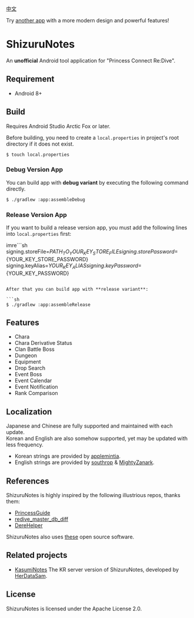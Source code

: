 [中文](README_CN.md)

Try [another app](https://github.com/wthee/pcr-tool) with a more modern design and powerful features!

# ShizuruNotes
An **unofficial** Android tool application for "Princess Connect Re:Dive".

## Requirement
* Android 8+

## Build
Requires Android Studio Arctic Fox or later.  

Before building, you need to create a `local.properties` in project's root directory if it does not exist.

```sh
$ touch local.properties
```

### Debug Version App
You can build app with **debug variant** by executing the following command directly. 

```sh
$ ./gradlew :app:assembleDebug
```

### Release Version App
If you want to build a release version app, you must add the following lines into `local.properties` first:

imre```sh
signing.storeFile=${PATH_TO_YOUR_KEY_STORE_FILE}
signing.storePassword=${YOUR_KEY_STORE_PASSWORD}
signing.keyAlias=${YOUR_KEY_ALIAS}
signing.keyPassword=${YOUR_KEY_PASSWORD}
```

After that you can build app with **release variant**:

```sh
$ ./gradlew :app:assembleRelease
```

## Features
* Chara
* Chara Derivative Status
* Clan Battle Boss
* Dungeon
* Equipment
* Drop Search
* Event Boss
* Event Calendar
* Event Notification
* Rank Comparison

## Localization
Japanese and Chinese are fully supported and maintained with each update.  
Korean and English are also somehow supported, yet may be updated with less frequency.  
* Korean strings are provided by [applemintia](https://twitter.com/_applemintia).  
* English strings are provided by [southrop](https://github.com/southrop) & [MightyZanark](https://github.com/MightyZanark).

## References
ShizuruNotes is highly inspired by the following illustrious repos, thanks them:
* [PrincessGuide](https://github.com/superk589/PrincessGuide)
* [redive_master_db_diff](https://github.com/esterTion/redive_master_db_diff)
* [DereHelper](https://github.com/Lazyeraser/DereHelper)

ShizuruNotes also uses [these](OPENSOURCE.md) open source software.

## Related projects
* [KasumiNotes](https://github.com/HerDataSam/KasumiNotes) The KR server version of ShizuruNotes, developed by [HerDataSam](https://github.com/HerDataSam).

## License
ShizuruNotes is licensed under the Apache License 2.0. 
